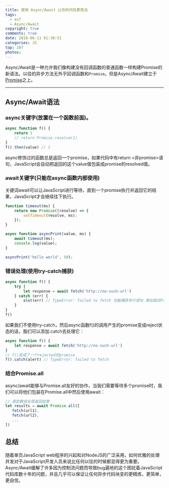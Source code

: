 ```yaml
---
title: 使用 Async/Await 让你的代码更简洁
tags:
  - es7
  - Async/Await
copyright: true
comments: true
date: 2018-06-11 01:30:51
categories: JS
top: 107
photos:
---
```


Async/Await是一种允许我们像构建没有回调函数的普通函数一样构建Promise的新语法。以往的异步方法无外乎回调函数和`Promise`。但是Async/Await建立于[Promise](https://mydearest.cn/createPromise.html)之上。

---
<!-- more -->

## Async/Await语法
### async关键字(放置在一个函数前面)。

```javascript
async function f() {
    return 1
    // return Promise.resolve(1)
}
f().then(value) // 1
```

async修饰过的函数总是返回一个promise，如果代码中有return <非promise>语句，JavaScript会自动把返回的这个value值包装成promise的resolved值。
### await关键字(只能在async函数内部使用)
关键词await可以让JavaScript进行等待，直到一个promise执行并返回它的结果，JavaScript才会继续往下执行。

```javascript
function timeout(ms) {
    return new Promise((resolve) => {
        setTimeout(resolve, ms);
    });
}

async function asyncPrint(value, ms) {
    await timeout(ms);
    console.log(value);
}

asyncPrint('hello world', 50);
```

### 错误处理(使用try-catch捕获)
```javascript
async function f() {
    try {
        let response = await fetch('http://no-such-url')
    } catch (err) {
        alet(err) // TypeError: failed to fetch 也能捕获多行语句 类似链式Promise最后的单个catch函数
    }
}
f()
```

如果我们不使用try-catch，然后async函数f()的调用产生的promise变成reject状态的话，我们可以添加.catch去处理它：

```javascript
async function f() {
    let response = await fetch('http://no-such-url')
}
// f()变成了一个rejected的promise
f().catch(alert) // TypeError: failed to fetch
```

### 结合Promise.all
async/await能够与Promise.all友好的协作，当我们需要等待多个promise时，我们可以将他们包装在Promise.all中然后使用await：

```javascript
// 直到数组全部返回结果
let results = await Promise.all([
   fetch(url1),
   fetch(url2),
   ...
])
```
## 总结

随着单页JavaScript web程序的兴起和对NodeJS的广泛采用，如何优雅的处理并发对于JavaScript开发人员来说比任何以往的时候都显得更为重要。Async/Await缓解了许多因为控制流问题而导致bug遍地的这个困扰着JavaScript代码库数十年的问题，并且几乎可以保证让任何异步代码块变的更精炼，更简单，更自信。